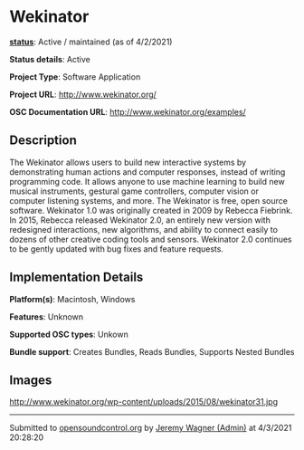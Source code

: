 # Wekinator

**[status](../implementation-status.html)**: Active / maintained (as of 4/2/2021)

**Status details**: 
Active

**Project Type**: Software Application

**Project URL**: <http://www.wekinator.org/>

**OSC Documentation URL**: <http://www.wekinator.org/examples/>

## Description

The Wekinator allows users to build new interactive systems by demonstrating human actions and computer responses, instead of writing programming code. It allows anyone to use machine learning to build new musical instruments, gestural game controllers, computer vision or computer listening systems, and more. The Wekinator is free, open source software. Wekinator 1.0 was originally created in 2009 by Rebecca Fiebrink. In 2015, Rebecca released Wekinator 2.0, an entirely new version with redesigned interactions, new algorithms, and ability to connect easily to dozens of other creative coding tools and sensors. Wekinator 2.0 continues to be gently updated with bug fixes and feature requests.

## Implementation Details

**Platform(s)**: Macintosh, Windows

**Features**: Unknown

**Supported OSC types**: Unkown

**Bundle support**: Creates Bundles, Reads Bundles, Supports Nested Bundles

## Images 

http://www.wekinator.org/wp-content/uploads/2015/08/wekinator31.jpg

---
Submitted to [opensoundcontrol.org](https://opensoundcontrol.org) by [Jeremy Wagner (Admin)](http://www.wekinator.org/) at 4/3/2021 20:28:20
